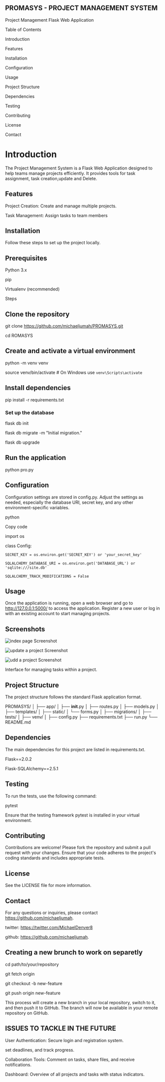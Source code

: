 ## PROMASYS - PROJECT MANAGEMENT SYSTEM

Project Management Flask Web Application

Table of Contents

Introduction

Features

Installation

Configuration

Usage

Project Structure

Dependencies

Testing

Contributing

License

Contact

# Introduction
The Project Management System is a Flask Web Application designed to help teams manage projects efficiently. It provides tools for task assignment, task creation,update and Delete.

## Features

Project Creation: Create and manage multiple projects.

Task Management: Assign tasks to team members

## Installation
Follow these steps to set up the project locally.

## Prerequisites

Python 3.x

pip

Virtualenv (recommended)

Steps
## Clone the repository

git clone https://github.com/michaeljumah/PROMASYS.git

cd ROMASYS

## Create and activate a virtual environment

python -m venv venv

source venv/bin/activate  # On Windows use `venv\Scripts\activate`

## Install dependencies


pip install -r requirements.txt

### Set up the database


flask db init

flask db migrate -m "Initial migration."

flask db upgrade

## Run the application


python pro.py


## Configuration
Configuration settings are stored in config.py. Adjust the settings as needed, especially the database URI, secret key, and any other environment-specific variables.

python

Copy code

import os

class Config:

    SECRET_KEY = os.environ.get('SECRET_KEY') or 'your_secret_key'

    SQLALCHEMY_DATABASE_URI = os.environ.get('DATABASE_URL') or 'sqlite:///site.db'

    SQLALCHEMY_TRACK_MODIFICATIONS = False

## Usage
Once the application is running, open a web browser and go to http://127.0.0.1:5000/ to access the application. Register a new user or log in with an existing account to start managing projects.

## Screenshots

![index page Screenshot](images/screenshot.jpg)

![update a project Screenshot](images/s1.jpg)

![udd a project Screenshot](images/s.jpg)


Interface for managing tasks within a project.

## Project Structure

The project structure follows the standard Flask application format.

PROMASYS/
│
├── app/
│   ├── __init__.py
│   ├── routes.py
│   ├── models.py
│   ├── templates/
│   ├── static/
│   └── forms.py
│
├── migrations/
│
├── tests/
│
├── venv/
│
├── config.py
├── requirements.txt
├── run.py
└── README.md


## Dependencies
The main dependencies for this project are listed in requirements.txt.

Flask==2.0.2

Flask-SQLAlchemy==2.5.1

## Testing


To run the tests, use the following command:


pytest

Ensure that the testing framework pytest is installed in your virtual environment.

## Contributing

Contributions are welcome! Please fork the repository and submit a pull request with your changes. Ensure that your code adheres to the project's coding standards and includes appropriate tests.

## License

See the LICENSE file for more information.

## Contact

For any questions or inquiries, please contact https://github.com/michaeljumah.

twitter: https://twitter.com/MichaelDenver8

github: https://github.com/michaeljumah.






## Creating a new brunch to work on separetly

cd path/to/your/repository

git fetch origin

git checkout -b new-feature

git push origin new-feature

This process will create a new branch in your local repository, switch to it, and then push it to GitHub. The branch will now be available in your remote repository on GitHub.




## ISSUES TO TACKLE IN THE FUTURE

User Authentication: Secure login and registration system.

set deadlines, and track progress.

Collaboration Tools: Comment on tasks, share files, and receive notifications.

Dashboard: Overview of all projects and tasks with status indicators.